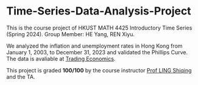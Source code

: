 # Time-Series-Data-Analysis-Project
This is the course project of HKUST MATH 4425 Introductory Time Series (Spring 2024). Group Member: HE Yang, REN Xiyu.  

We analyzed the inflation and unemployment rates in Hong Kong from January 1, 2003, to December 31, 2023 and validated the Phillips Curve. The data is avaliable at [Trading Economics](https://tradingeconomics.com).  

This project is graded **100/100** by the course instructor [Prof LING Shiqing](https://www.math.hkust.edu.hk/~maling) and the TA.
